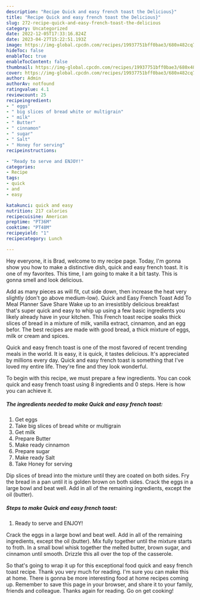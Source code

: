 ```yaml
---
description: "Recipe Quick and easy french toast the Delicious}"
title: "Recipe Quick and easy french toast the Delicious}"
slug: 272-recipe-quick-and-easy-french-toast-the-delicious
category: Uncategorized
date: 2022-12-05T17:33:16.824Z
date: 2023-04-27T15:22:51.193Z
image: https://img-global.cpcdn.com/recipes/19937751bff0bae3/680x482cq70/quick-and-easy-french-toast-recipe-main-photo.jpg
hideToc: false
enableToc: true
enableTocContent: false
thumbnail: https://img-global.cpcdn.com/recipes/19937751bff0bae3/680x482cq70/quick-and-easy-french-toast-recipe-main-photo.jpg
cover: https://img-global.cpcdn.com/recipes/19937751bff0bae3/680x482cq70/quick-and-easy-french-toast-recipe-main-photo.jpg
author: Admin
authorAv: notfound
ratingvalue: 4.1
reviewcount: 25
recipeingredient:
- " eggs"
- " big slices of bread white or multigrain"
- " milk"
- " Butter"
- " cinnamon"
- " sugar"
- " Salt"
- " Honey for serving"
recipeinstructions:

- "Ready to serve and ENJOY!"
categories:
- Recipe
tags:
- quick
- and
- easy

katakunci: quick and easy 
nutrition: 217 calories
recipecuisine: American
preptime: "PT36M"
cooktime: "PT48M"
recipeyield: "1"
recipecategory: Lunch

---
```



Hey everyone, it is Brad, welcome to my recipe page. Today, I'm gonna show you how to make a distinctive dish, quick and easy french toast. It is one of my favorites. This time, I am going to make it a bit tasty. This is gonna smell and look delicious.

Add as many pieces as will fit, cut side down, then increase the heat very slightly (don&#39;t go above medium-low). Quick and Easy French Toast Add To Meal Planner Save Share Wake up to an irresistibly delicious breakfast that&#39;s super quick and easy to whip up using a few basic ingredients you likely already have in your kitchen. This French toast recipe soaks thick slices of bread in a mixture of milk, vanilla extract, cinnamon, and an egg befor. The best recipes are made with good bread, a thick mixture of eggs, milk or cream and spices.

Quick and easy french toast is one of the most favored of recent trending meals in the world. It is easy, it is quick, it tastes delicious. It's appreciated by millions every day. Quick and easy french toast is something that I've loved my entire life. They're fine and they look wonderful.


To begin with this recipe, we must prepare a few ingredients. You can cook quick and easy french toast using 8 ingredients and 0 steps. Here is how you can achieve it.

<!--inarticleads1-->

##### The ingredients needed to make Quick and easy french toast:

1. Get  eggs
1. Take  big slices of bread white or multigrain
1. Get  milk
1. Prepare  Butter
1. Make ready  cinnamon
1. Prepare  sugar
1. Make ready  Salt
1. Take  Honey for serving


Dip slices of bread into the mixture until they are coated on both sides. Fry the bread in a pan until it is golden brown on both sides. Crack the eggs in a large bowl and beat well. Add in all of the remaining ingredients, except the oil (butter). 

<!--inarticleads2-->

##### Steps to make Quick and easy french toast:


1. Ready to serve and ENJOY!

Crack the eggs in a large bowl and beat well. Add in all of the remaining ingredients, except the oil (butter). Mix fully together until the mixture starts to froth. In a small bowl whisk together the melted butter, brown sugar, and cinnamon until smooth. Drizzle this all over the top of the casserole. 

So that's going to wrap it up for this exceptional food quick and easy french toast recipe. Thank you very much for reading. I'm sure you can make this at home. There is gonna be more interesting food at home recipes coming up. Remember to save this page in your browser, and share it to your family, friends and colleague. Thanks again for reading. Go on get cooking!

